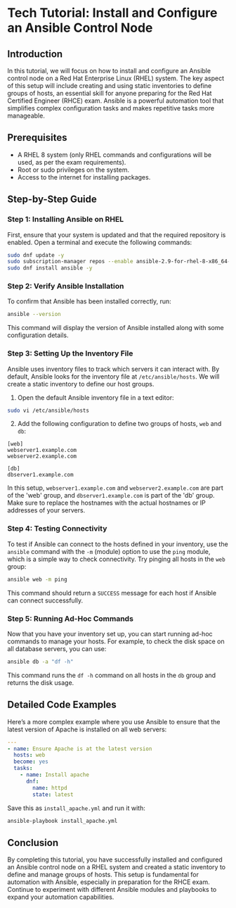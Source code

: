 # Tech Tutorial: Install and Configure an Ansible Control Node

## Introduction

In this tutorial, we will focus on how to install and configure an Ansible control node on a Red Hat Enterprise Linux (RHEL) system. The key aspect of this setup will include creating and using static inventories to define groups of hosts, an essential skill for anyone preparing for the Red Hat Certified Engineer (RHCE) exam. Ansible is a powerful automation tool that simplifies complex configuration tasks and makes repetitive tasks more manageable.

## Prerequisites

- A RHEL 8 system (only RHEL commands and configurations will be used, as per the exam requirements).
- Root or sudo privileges on the system.
- Access to the internet for installing packages.

## Step-by-Step Guide

### Step 1: Installing Ansible on RHEL

First, ensure that your system is updated and that the required repository is enabled. Open a terminal and execute the following commands:

```bash
sudo dnf update -y
sudo subscription-manager repos --enable ansible-2.9-for-rhel-8-x86_64-rpms
sudo dnf install ansible -y
```

### Step 2: Verify Ansible Installation

To confirm that Ansible has been installed correctly, run:

```bash
ansible --version
```

This command will display the version of Ansible installed along with some configuration details.

### Step 3: Setting Up the Inventory File

Ansible uses inventory files to track which servers it can interact with. By default, Ansible looks for the inventory file at `/etc/ansible/hosts`. We will create a static inventory to define our host groups.

1. Open the default Ansible inventory file in a text editor:

```bash
sudo vi /etc/ansible/hosts
```

2. Add the following configuration to define two groups of hosts, `web` and `db`:

```
[web]
webserver1.example.com
webserver2.example.com

[db]
dbserver1.example.com
```

In this setup, `webserver1.example.com` and `webserver2.example.com` are part of the 'web' group, and `dbserver1.example.com` is part of the 'db' group. Make sure to replace the hostnames with the actual hostnames or IP addresses of your servers.

### Step 4: Testing Connectivity

To test if Ansible can connect to the hosts defined in your inventory, use the `ansible` command with the `-m` (module) option to use the `ping` module, which is a simple way to check connectivity. Try pinging all hosts in the `web` group:

```bash
ansible web -m ping
```

This command should return a `SUCCESS` message for each host if Ansible can connect successfully.

### Step 5: Running Ad-Hoc Commands

Now that you have your inventory set up, you can start running ad-hoc commands to manage your hosts. For example, to check the disk space on all database servers, you can use:

```bash
ansible db -a "df -h"
```

This command runs the `df -h` command on all hosts in the `db` group and returns the disk usage.

## Detailed Code Examples

Here’s a more complex example where you use Ansible to ensure that the latest version of Apache is installed on all web servers:

```yaml
---
- name: Ensure Apache is at the latest version
  hosts: web
  become: yes
  tasks:
    - name: Install apache
      dnf:
        name: httpd
        state: latest
```

Save this as `install_apache.yml` and run it with:

```bash
ansible-playbook install_apache.yml
```

## Conclusion

By completing this tutorial, you have successfully installed and configured an Ansible control node on a RHEL system and created a static inventory to define and manage groups of hosts. This setup is fundamental for automation with Ansible, especially in preparation for the RHCE exam. Continue to experiment with different Ansible modules and playbooks to expand your automation capabilities.